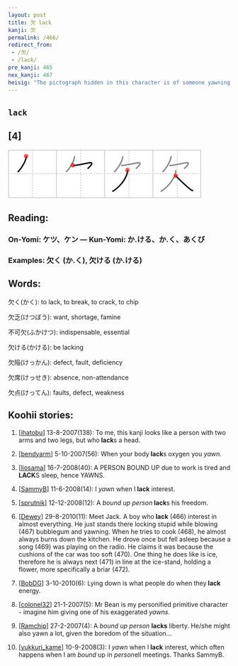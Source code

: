 ```yaml
---
layout: post
title: 欠 lack
kanji: 欠
permalink: /466/
redirect_from:
 - /欠/
 - /lack/
pre_kanji: 465
nex_kanji: 467
heisig: "The pictograph hidden in this character is of someone yawning. The first stroke shows the head thrown back; the second, the arm bent at the elbow as the hand reaches up to cover the mouth; and the last two, the legs. Since yawning shows a <b>lack</b> of something (psychologically, interest; physiologically, sleep), the connection is plain to see."
---
```


## `lack`

## [4]

<div class="stroke"><img src="../images/E6ACA0.png" /></div>

## Reading:

### On-Yomi: ケツ、ケン &mdash; Kun-Yomi: か.ける、か.く、あくび

### Examples: 欠く (か.く), 欠ける (か.ける)

## Words:

欠く(かく): to lack, to break, to crack, to chip

欠乏(けつぼう): want, shortage, famine

不可欠(ふかけつ): indispensable, essential

欠ける(かける): be lacking

欠陥(けっかん): defect, fault, deficiency

欠席(けっせき): absence, non-attendance

欠点(けってん): faults, defect, weakness

## Koohii stories:

1) [<a href="http://kanji.koohii.com/profile/ihatobu">ihatobu</a>] 13-8-2007(138): To me, this kanji looks like a person with two arms and two legs, but who<strong> lack</strong>s a head. 

2) [<a href="http://kanji.koohii.com/profile/bendyarm">bendyarm</a>] 5-10-2007(56): When your body<strong> lack</strong>s oxygen you <em>yawn</em>. 

3) [<a href="http://kanji.koohii.com/profile/liosama">liosama</a>] 16-7-2008(40): A PERSON BOUND UP due to work is tired and<strong> LACK</strong>S sleep, hence YAWNS. 

4) [<a href="http://kanji.koohii.com/profile/SammyB">SammyB</a>] 11-6-2008(14): I <em>yawn</em> when I<strong> lack</strong> interest. 

5) [<a href="http://kanji.koohii.com/profile/sprutnik">sprutnik</a>] 12-12-2008(12): A <em>bound up</em> <em>person</em><strong> lack</strong>s his freedom. 

6) [<a href="http://kanji.koohii.com/profile/Dewey">Dewey</a>] 29-8-2010(11): Meet Jack. A boy who<strong> lack</strong> (466) interest in almost everything. He just stands there locking stupid while blowing (467) bubblegum and yawning. When he tries to cook (468), he almost always burns down the kitchen. He drove once but fell asleep because a song (469) was playing on the radio. He claims it was because the cushions of the car was too soft (470). One thing he does like is ice, therefore he is always next (471) in line at the ice-stand, holding a flower, more specifically a briar (472). 

7) [<a href="http://kanji.koohii.com/profile/BobDG">BobDG</a>] 3-10-2010(6): Lying down is what people do when they<strong> lack</strong> energy. 

8) [<a href="http://kanji.koohii.com/profile/colonel32">colonel32</a>] 21-1-2007(5): Mr Bean is my personified primitive character - imagine him giving one of his exaggerated <em>yawns</em>. 

9) [<a href="http://kanji.koohii.com/profile/Ramchip">Ramchip</a>] 27-2-2007(4): A <em>bound up person</em> <strong>lacks</strong> liberty. He/she might also yawn a lot, given the boredom of the situation... 

10) [<a href="http://kanji.koohii.com/profile/yukkuri_kame">yukkuri_kame</a>] 10-9-2008(3): I <em>yawn</em> when I<strong> lack</strong> interest, which often happens when I am <em>bound</em> up in <em>person</em>ell meetings. Thanks SammyB. 
